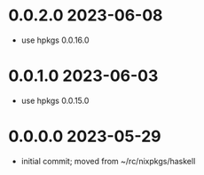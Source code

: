 0.0.2.0 2023-06-08
==================
- use hpkgs 0.0.16.0

0.0.1.0 2023-06-03
==================
- use hpkgs 0.0.15.0

0.0.0.0 2023-05-29
===================
- initial commit; moved from ~/rc/nixpkgs/haskell
